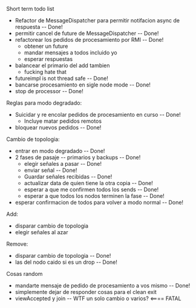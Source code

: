 Short term todo list

 - Refactor de MessageDispatcher para permitir notifacion async de respuesta -- Done!
 - permitir cancel de future de MessageDispatcher -- Done!
 - refactorear los pedidos de procesamiento por RMI -- Done!
   - obtener un future
   - mandar mensajes a todos incluido yo
   - esperar respuestas
 - balancear el primario del add tambien
   - fucking hate that
 - futureimpl is not thread safe -- Done!
 - bancarse procesamiento en sigle node mode -- Done!
 - stop de processor -- Done!

Reglas para modo degradado:

 - Suicidar y re encolar pedidos de procesamiento en curso -- Done!
   - Incluye matar pedidos remotos
 - bloquear nuevos pedidos -- Done!

Cambio de topologia:

 - entrar en modo degradado -- Done!
 - 2 fases de pasaje -- primarios y backups -- Done!
   - elegir señales a pasar -- Done!
   - enviar señal -- Done!
   - Guardar señales recibidas -- Done!
   - actualizar data de quien tiene la otra copia -- Done!
   - esperar a que me confirmen todos los sends -- Done!
   - esperar a que todos los nodos terminen la fase -- Done!
 - esperar confirmacion de todos para volver a modo normal -- Done!

Add:

 - disparar cambio de topologia
 - elegir señales al azar

Remove:

 - disparar cambio de topologia -- Done!
 - las del nodo caido si es un drop -- Done!

Cosas random

 - mandarte mensaje de pedido de procesamiento a vos mismo -- Done!
 - simplemente dejar de responder cosas para el clean exit
 - viewAccepted y join -- WTF un solo cambio o varios? <==== FATAL
